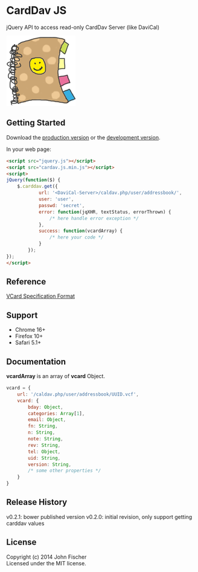 # CardDav JS

jQuery API to access read-only CardDav Server (like DaviCal)

![logo!](https://github.com/jfroffice/carddav.js/raw/master/img/logo.png)
## Getting Started
Download the [production version][min] or the [development version][max].

[min]: https://raw.github.com/jfroffice/dist/carddav.js/master/carddav.min.js
[max]: https://raw.github.com/jfroffice/dist/carddav.js/master/carddav.js

In your web page:

```html
<script src="jquery.js"></script>
<script src="cardav.js.min.js"></script>
<script>
jQuery(function($) {
    $.carddav.get({
            url: '<DaviCal-Server>/caldav.php/user/addressbook/',
            user: 'user',
            passwd: 'secret',
            error: function(jqXHR, textStatus, errorThrown) {
                /* here handle error exception */
            },          
            success: function(vcardArray) {
                /* here your code */
            }
        });
});
</script>
```

## Reference

[VCard Specification Format](http://fr.wikipedia.org/wiki/VCard)

## Support

- Chrome 16+
- Firefox 10+
- Safari 5.1+

## Documentation

__vcardArray__ is an array of __vcard__ Object.

```javascript
vcard = {
    url: '/caldav.php/user/addressbook/UUID.vcf',
    vcard: {
        bday: Object,
        categories: Array[1],
        email: Object,
        fn: String,
        n: String,
        note: String,
        rev: String,
        tel: Object,
        uid: String,
        version: String,
        /* some other properties */
    }
} 
```

## Release History

v0.2.1: bower published version
v0.2.0: initial revision, only support getting carddav values

## License
Copyright (c) 2014 John Fischer  
Licensed under the MIT license.
